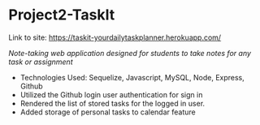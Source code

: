 # Project2-TaskIt

Link to site: https://taskit-yourdailytaskplanner.herokuapp.com/


*Note-taking web application designed for students to take notes for any task or assignment*
* Technologies Used: Sequelize, Javascript, MySQL, Node, Express, Github
* Utilized the Github login user authentication for sign in
* Rendered the list of stored tasks for the logged in user.
* Added storage of personal tasks to calendar feature
